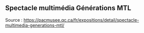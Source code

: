 ## **Spectacle multimédia Générations MTL**










Source : https://pacmusee.qc.ca/fr/expositions/detail/spectacle-multimedia-generations-mtl/
